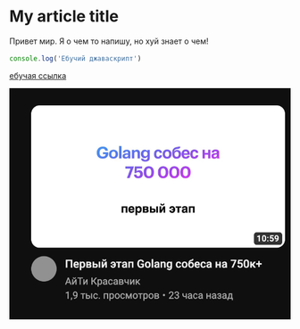 # My article title

Привет мир. Я о чем то напишу, но хуй знает о чем!

```javascript
console.log('Ебучий джаваскрипт')
```

[ебучая ссылка](https://ya.ru)

![Ебаная картинка](img.png)

